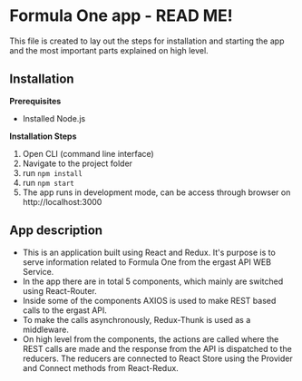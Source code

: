 # Formula One app - READ ME!

This file is created to lay out the steps for installation and starting the app and the most important parts explained on high level. 


## Installation

**Prerequisites**

 - Installed Node.js

**Installation Steps**

 1. Open CLI (command line interface)
 2. Navigate to the project folder
 3. run `npm install`
 4. run `npm start`
 5. The app runs in development mode, can be access through browser on http://localhost:3000

## App description

 - This is an application built using React and Redux. It's purpose is to serve information related to Formula One from the ergast API WEB Service.
 - In the app there are in total 5 components, which mainly are switched using React-Router.
 - Inside some of the components AXIOS is used to make REST based calls to the ergast API.
 - To make the calls asynchronously, Redux-Thunk is used as a middleware.
 - On high level from the components, the actions are called where the REST calls are made and the response from the API is dispatched to the reducers. The reducers are connected to React Store using the Provider and Connect methods from React-Redux.